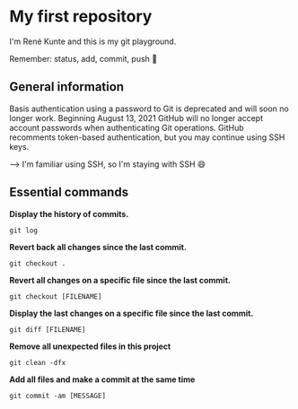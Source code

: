 # My first repository 
I'm René Kunte and this is my git playground.

Remember: status, add, commit, push :clap:

## General information

Basis authentication using a password to Git is deprecated and will soon no longer work. Beginning August 13, 2021 GitHub will no longer accept account passwords when authenticating Git operations. GitHub recomments token-based authentication, but you may continue using SSH keys.

--> I'm familiar using SSH, so I'm staying with SSH :smile:

## Essential commands
**Display the history of commits.**

    git log

**Revert back all changes since the last commit.**

    git checkout .

**Revert all changes on a specific file since the last commit.**

    git checkout [FILENAME]

**Display the last changes on a specific file since the last commit.**

    git diff [FILENAME]

**Remove all unexpected files in this project**

    git clean -dfx

**Add all files and make a commit at the same time**

    git commit -am [MESSAGE]
